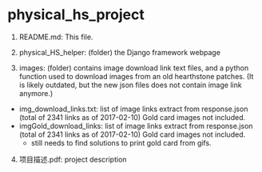 # physical_hs_project

1. README.md: This file.



2. physical_HS_helper: (folder) the Django framework webpage

3. images: (folder) contains image download link text files, and a python function used to download images from an old hearthstone patches. (It is likely outdated, but the new json files does not contain image link anymore.)

  - img_download_links.txt: list of image links extract from response.json (total of 2341 links as of 2017-02-10) Gold card images not included.
  - imgGold_download_links: list of image links extract from response.json (total of 2341 links as of 2017-02-10) Gold card images not included.
    - still needs to find solutions to print gold card from gifs.

4. 项目描述.pdf: project description
